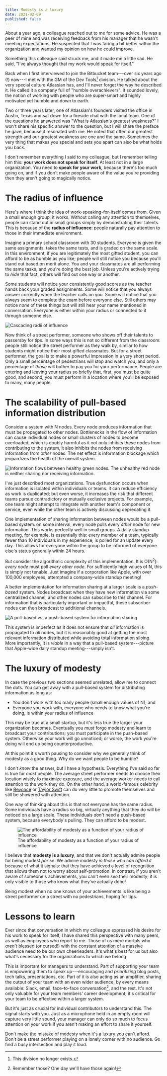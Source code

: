 ```yaml
---
title: Modesty is a luxury
date: 2021-02-09
published: false
---
```


About a year ago, a colleague reached out to me for some advice. He was a peer of mine and was receiving feedback from his manager that he wasn't meeting expectations. He suspected that I was faring a bit better within the organization and wanted my opinion on how he could improve.

Something this colleague said struck me, and it made me a little sad. He said, "I've always thought that my work would speak for itself."

Back when I first interviewed to join the Bitbucket team---over six years ago (!) now---I met with the GM of the Dev Tools[^dev-tools] division. He talked about the very special culture Atlassian has, and I'll never forget the way he described it. He called it a company full of "humble overachievers". It sounded lovely, the notion of working with people who are super-smart and highly motivated yet humble and down to earth.

Two or three years later, one of Atlassian's founders visited the office in Austin, Texas and sat down for a fireside chat with the local team. One of the questions he answered was "What is Atlassian's greatest weakness?" I won't share his specific answer to the question, but I will share the preface he gave, because it resonated with me. He noted that often our greatest strength and our greatest weakness are one and the same. Sometimes the very thing that makes you special and sets you apart can also be what holds you back.

I don't remember everything I said to my colleague, but I remember telling him this: **your work does not speak for itself**. At least not in a large organization. You need to **speak for your work**, because there's too much going on, and if you don't make people aware of the value you're providing then they aren't going to magically notice.

# The radius of influence

Here's where I think the idea of work-speaking-for-itself comes from. Given a small enough group, it works. Without calling any attention to themselves, people can stand out in small groups simply by demonstrating their talents. This is because of the **radius of influence**: people naturally pay attention to those in their immediate environment.

Imagine a primary school classroom with 30 students. Everyone is given the same assignments, takes the same tests, and is graded on the same scale. In this environment, if you are legitimately the most gifted student, you can afford to be as humble as you like; people will still notice you because you'll stand out based on merit alone. You and your classmates are all performing the same tasks, and you're doing the best job. Unless you're actively trying to _hide_ that fact, others will find out one way or another.

Some students will notice your consistently good scores as the teacher hands back your graded assignments. Some will notice that you always answer correctly when the teacher calls on you. Some will notice that you always seem to complete the exam before everyone else. Still others may notice _none_ of these things but will still hear your name mentioned in conversation. Everyone is either within your radius or connected to it through someone else.

![Cascading radii of influence](/images/radius-of-influence.png)

Now think of a street performer, someone who shows off their talents to passersby for tips. In some ways this is not so different from the classroom: people still notice the street performer as they walk by, similar to how students might notice their most gifted classmates. But for a street performer, the goal is to make a powerful impression in a very short period. Only a small percentage of pedestrians will stop and watch you, and only a percentage of _those_ will bother to pay you for your performance. People are entering and leaving your radius so briefly that, first, you must be quite good, and second, you must perform in a location where you'll be exposed to many, many people.

# The scalability of pull-based information distribution

Consider a system with N nodes. Every node produces information that must be propagated to other nodes. Bottlenecks in the flow of information can cause individual nodes or small clusters of nodes to become overloaded, which is doubly harmful as it not only inhibits these nodes from contributing to the system, it also inhibits the nodes from receiving information from _other_ nodes. The net effect is information blockage which jeopardizes the health of the overall system.

![Information flows between healthy green nodes. The unhealthy red node is neither sharing nor receiving information.](/images/healthy-and-unhealthy-nodes.png)

I've just described most organizations. True dysfunction occurs when information is isolated within individuals or teams. It can reduce efficiency as work is duplicated; but even worse, it increases the risk that different teams pursue contradictory or mutually exclusive projects. For example, one team might attempt to integrate with another team's component or service, even while the other team is actively discussing deprecating it.

One implementation of sharing information between nodes would be a pull-based system: on some interval, every node polls every _other_ node for new information. This works perfectly well in small groups. A daily standup meeting, for example, is essentially this: every member of a team, typically fewer than 10 individuals in my experience, is polled for an update every day. This allows for everyone within the group to be informed of everyone else's status generally within 24 hours.

But consider the algorithmic complexity of this implementation. It is O(N<sup>2</sup>): _every node_ must poll _every other node_. For sufficiently high values of N, this is simply not tenable. Just imagine if a corporation like Apple, with over 100,000 employees, attempted a company-wide standup meeting!

A better implementation for information sharing at a larger scale is a _push-based_ system. Nodes broadcast when they have new information via some centralized channel, and other nodes can subscribe to this channel. For information that is particularly important or impactful, these subscriber nodes can then broadcast to additional channels.

![A pull-based vs. a push-based system for information sharing](/images/pull-vs-push-based.png)

This system is imperfect as it does not ensure that _all_ information is propagated to _all_ nodes, but it is reasonably good at getting the most relevant information distributed while avoiding total information siloing. More importantly, it is _viable_ in a way that a pull-based system---picture that Apple-wide daily standup meeting---simply isn't.

# The luxury of modesty

In case the previous two sections seemed unrelated, allow me to connect the dots. You can get away with a pull-based system for distributing information as long as:

- You don't work with too many people (small enough values of N); and
- Everyone you work with, everyone who needs to know what you're doing, is within your radius of influence

This may be true at a small startup, but it's less true the larger your organization becomes. Eventually you _must_ forgo modesty and learn to broadcast your contributions; you must participate in the push-based system. Otherwise your work will go unnoticed; or worse, the work you're doing will end up being counterproductive.

At this point it's worth pausing to consider why we generally think of modesty as a good thing. Why do we want people to be humble?

I don't _know_ the answer, but I have a hypothesis. Everything I've said so far is true for _most_ people. The average street performer needs to choose their location wisely to maximize exposure, and the average worker needs to call attention to the work they do. On the other hand, a world-famous celebrity like [Beyoncé][1] or [Taylor Swift][2] can do very little to promote themselves and still be showered with attention.

One way of thinking about this is that not everyone has the same radius. Some individuals have a radius so big, virtually anything that they do will be noticed on a large scale. These individuals _don't_ need a push-based system, because everybody's pulling. They can afford to be modest.

<figure>
    <img alt="The affordability of modesty as a function of your radius of influence" src="/images/affordability-of-modesty.png" style="max-height: 400px;" />
    <figcaption>The affordability of modesty as a function of your radius of influence</figcaption>
</figure>

I believe that **modesty is a luxury**, and that we don't actually admire people for being modest _per se_. We admire modesty _in those who can afford it_ because of what it signals: that they have achieved a level of recognition that allows them not to worry about self-promotion. In contrast, if you aren't aware of someone's achievements, you can't even _see_ their modesty; it is only visible to those who know what they've actually done!

Being modest when no one knows of your achievements is like being a street performer on a street with no pedestrians, hoping for tips.

# Lessons to learn

Ever since that conversation in which my colleague expressed his desire for his work to speak for itself, I have shared this perspective with many peers, as well as employees who report to me. Those of us mere mortals who _aren't_ blessed (or cursed!) with the constant attention of a massive audience need to be our own cheerleaders. It's what's best for us but also what's necessary for the organizations to which we belong.

This is important for managers to understand. Part of supporting your team is empowering them to speak up---encouraging and _prioritizing_ blog posts, tech talks, presentations, etc. Part of it is also acting as an amplifier, sharing the output of your team with an even wider audience, by every means available: Slack, email, face-to-face conversation[^face-to-face], and the rest. It's not only valuable for your team members' career development; it's critical for your team to be effective within a larger system.

But it's just as crucial for individual contributors to understand this. The signal starts with you. Just as a microphone held in an empty room will capture very little sound, your manager can only do so much to focus attention on your work if you aren't making an effort to share it yourself.

Don't make the mistake of modesty when it's a luxury you can't afford. Don't be a street performer playing on a lonely corner with no audience. Go find a busy intersection and play it loud.

[1]: https://en.wikipedia.org/wiki/Beyonc%C3%A9_(album)#Release_and_promotion
[2]: https://en.wikipedia.org/wiki/Folklore_(Taylor_Swift_album)#Release_and_promotion

[^dev-tools]: This division no longer exists.
[^face-to-face]: Remember those? One day we'll have those again!
